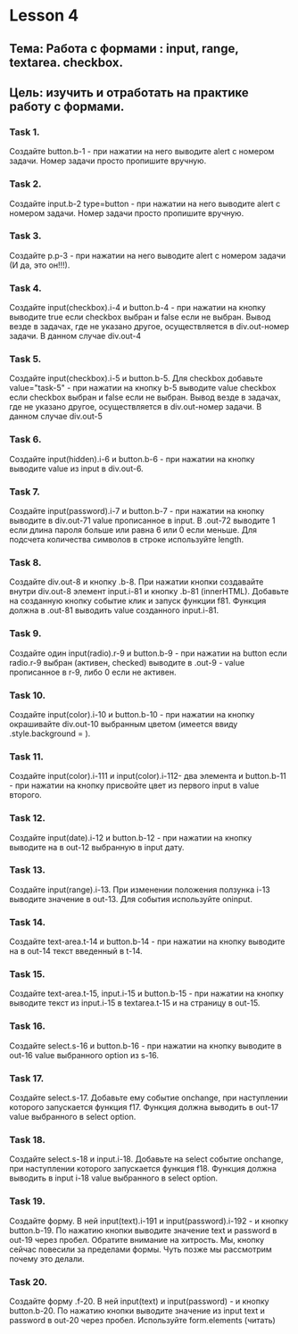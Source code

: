 # Lesson 4


## Тема: Работа с формами : input, range, textarea. checkbox.
## Цель: изучить и отработать на практике работу с формами.



### Task 1.

Создайте button.b-1 - при нажатии на него выводите alert с номером задачи. Номер задачи просто пропишите вручную.


### Task 2.

Создайте input.b-2 type=button - при нажатии на него выводите alert с номером задачи. Номер задачи просто пропишите вручную.

### Task 3.

Создайте p.p-3 - при нажатии на него выводите alert с номером задачи (И да, это он!!!).

### Task 4.

Создайте input(checkbox).i-4 и button.b-4 - при нажатии на кнопку выводите true если checkbox выбран и false если не выбран. Вывод везде в задачах, где не указано другое, осуществляется в div.out-номер задачи. В данном случае div.out-4


### Task 5.

Создайте input(checkbox).i-5 и button.b-5. Для checkbox добавьте value="task-5" - при нажатии на кнопку b-5 выводите value checkbox если checkbox выбран и false если не выбран. Вывод везде в задачах, где не указано другое, осуществляется в div.out-номер задачи. В данном случае div.out-5


### Task 6.

Создайте input(hidden).i-6 и button.b-6 - при нажатии на кнопку выводите value из input в div.out-6.


### Task 7.

Создайте input(password).i-7 и button.b-7 - при нажатии на кнопку выводите в div.out-71 value прописанное в input. В .out-72 выводите 1 если длина пароля больше или равна 6 или 0 если меньше. Для подсчета количества символов в строке используйте length.


### Task 8.

Создайте div.out-8 и кнопку .b-8. При нажатии кнопки создавайте внутри div.out-8 элемент input.i-81 и кнопку .b-81 (innerHTML). Добавьте на созданную кнопку событие клик и запуск функции f81. Функция должна в .out-81 выводить value созданного input.i-81.

### Task 9.

Создайте один input(radio).r-9 и button.b-9 - при нажатии на button если radio.r-9 выбран (активен, checked) выводите в .out-9 - value прописанное в r-9, либо 0 если не активен.


### Task 10.

Создайте input(color).i-10 и button.b-10 - при нажатии на кнопку окрашивайте div.out-10 выбранным цветом (имеется ввиду .style.background = ).


### Task 11.

Создайте input(color).i-111 и input(color).i-112- два элемента и button.b-11 - при нажатии на кнопку присвойте цвет из первого input в value второго.


### Task 12.

Создайте input(date).i-12 и button.b-12 - при нажатии на кнопку выводите на в out-12 выбранную в input дату.


### Task 13.

Создайте input(range).i-13. При изменении положения ползунка i-13 выводите значение в out-13. Для события используйте oninput.


### Task 14.

Создайте text-area.t-14 и button.b-14 - при нажатии на кнопку выводите на в out-14 текст введенный в t-14.


### Task 15.

Создайте text-area.t-15, input.i-15 и button.b-15 - при нажатии на кнопку выводите текст из input.i-15 в textarea.t-15 и на страницу в out-15.


### Task 16.

Создайте select.s-16 и button.b-16 - при нажатии на кнопку выводите в out-16 value выбранного option из s-16.


### Task 17.

Создайте select.s-17. Добавьте ему событие onchange, при наступлении которого запускается функция f17. Функция должна выводить в out-17 value выбранного в select option.


### Task 18.

Создайте select.s-18 и input.i-18. Добавьте на select событие onchange, при наступлении которого запускается функция f18. Функция должна выводить в input i-18 value выбранного в select option.


### Task 19.

Создайте форму. В ней input(text).i-191 и input(password).i-192 - и кнопку button.b-19. По нажатию кнопки выводите значение text и password в out-19 через пробел. Обратите внимание на хитрость. Мы, кнопку сейчас повесили за пределами формы. Чуть позже мы рассмотрим почему это делали.


### Task 20.

Создайте форму .f-20. В ней input(text) и input(password) - и кнопку button.b-20. По нажатию кнопки выводите значение из input text и password в out-20 через пробел. Используйте form.elements (читать)

